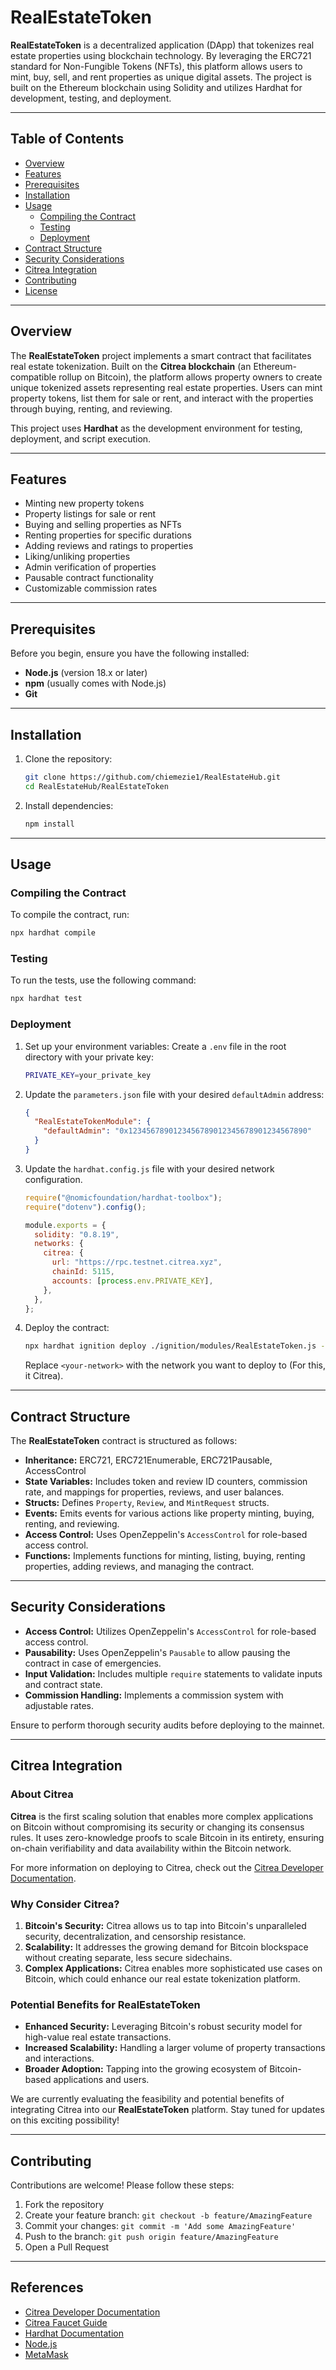 # RealEstateToken

**RealEstateToken** is a decentralized application (DApp) that tokenizes real estate properties using blockchain technology. By leveraging the ERC721 standard for Non-Fungible Tokens (NFTs), this platform allows users to mint, buy, sell, and rent properties as unique digital assets. The project is built on the Ethereum blockchain using Solidity and utilizes Hardhat for development, testing, and deployment.

---
## Table of Contents

- [Overview](#overview)
- [Features](#features)
- [Prerequisites](#prerequisites)
- [Installation](#installation)
- [Usage](#usage)
  - [Compiling the Contract](#compiling-the-contract)
  - [Testing](#testing)
  - [Deployment](#deployment)
- [Contract Structure](#contract-structure)
- [Security Considerations](#security-considerations)
- [Citrea Integration](#citrea-integration)
- [Contributing](#contributing)
- [License](#license)
---

## Overview

The **RealEstateToken** project implements a smart contract that facilitates real estate tokenization. Built on the **Citrea blockchain** (an Ethereum-compatible rollup on Bitcoin), the platform allows property owners to create unique tokenized assets representing real estate properties. Users can mint property tokens, list them for sale or rent, and interact with the properties through buying, renting, and reviewing.

This project uses **Hardhat** as the development environment for testing, deployment, and script execution.

---

## Features

- Minting new property tokens
- Property listings for sale or rent
- Buying and selling properties as NFTs
- Renting properties for specific durations
- Adding reviews and ratings to properties
- Liking/unliking properties
- Admin verification of properties
- Pausable contract functionality
- Customizable commission rates

---

## Prerequisites

Before you begin, ensure you have the following installed:

- **Node.js** (version 18.x or later)
- **npm** (usually comes with Node.js)
- **Git**

---

## Installation

1. Clone the repository:
    
    ```bash
    git clone https://github.com/chiemezie1/RealEstateHub.git
    cd RealEstateHub/RealEstateToken
    ```
    
2. Install dependencies:
    
    ```bash
    npm install
    ```
    

---

## Usage

### Compiling the Contract

To compile the contract, run:

```bash
npx hardhat compile
```

### Testing

To run the tests, use the following command:

```bash
npx hardhat test
```

### Deployment

1. Set up your environment variables:
Create a `.env` file in the root directory with your private key:
    
    ```bash
    PRIVATE_KEY=your_private_key
    ```
    
2. Update the `parameters.json` file with your desired `defaultAdmin` address:
    
    ```json
    {
      "RealEstateTokenModule": {
        "defaultAdmin": "0x1234567890123456789012345678901234567890"
      }
    }
    ```
    
3. Update the `hardhat.config.js` file with your desired network configuration.
    
    ```jsx
    require("@nomicfoundation/hardhat-toolbox");
    require("dotenv").config();
    
    module.exports = {
      solidity: "0.8.19",
      networks: {
        citrea: {
          url: "https://rpc.testnet.citrea.xyz",
          chainId: 5115,
          accounts: [process.env.PRIVATE_KEY],
        },
      },
    };
    ```
    
4. Deploy the contract:
    
    ```bash
    npx hardhat ignition deploy ./ignition/modules/RealEstateToken.js --network citrea --parameters ./ignition/parameters.json
    ```
    
    Replace `<your-network>` with the network you want to deploy to (For this, it Citrea).
    

---

## Contract Structure

The **RealEstateToken** contract is structured as follows:

- **Inheritance:** ERC721, ERC721Enumerable, ERC721Pausable, AccessControl
- **State Variables:** Includes token and review ID counters, commission rate, and mappings for properties, reviews, and user balances.
- **Structs:** Defines `Property`, `Review`, and `MintRequest` structs.
- **Events:** Emits events for various actions like property minting, buying, renting, and reviewing.
- **Access Control:** Uses OpenZeppelin's `AccessControl` for role-based access control.
- **Functions:** Implements functions for minting, listing, buying, renting properties, adding reviews, and managing the contract.

---

## Security Considerations

- **Access Control:** Utilizes OpenZeppelin's `AccessControl` for role-based access control.
- **Pausability:** Uses OpenZeppelin's `Pausable` to allow pausing the contract in case of emergencies.
- **Input Validation:** Includes multiple `require` statements to validate inputs and contract state.
- **Commission Handling:** Implements a commission system with adjustable rates.

Ensure to perform thorough security audits before deploying to the mainnet.

---

## Citrea Integration

### About Citrea

**Citrea** is the first scaling solution that enables more complex applications on Bitcoin without compromising its security or changing its consensus rules. It uses zero-knowledge proofs to scale Bitcoin in its entirety, ensuring on-chain verifiability and data availability within the Bitcoin network.

For more information on deploying to Citrea, check out the [Citrea Developer Documentation](https://docs.citrea.xyz/developer-documentation/developer-documentation).

### Why Consider Citrea?

1. **Bitcoin's Security:** Citrea allows us to tap into Bitcoin's unparalleled security, decentralization, and censorship resistance.
2. **Scalability:** It addresses the growing demand for Bitcoin blockspace without creating separate, less secure sidechains.
3. **Complex Applications:** Citrea enables more sophisticated use cases on Bitcoin, which could enhance our real estate tokenization platform.

### Potential Benefits for RealEstateToken

- **Enhanced Security:** Leveraging Bitcoin's robust security model for high-value real estate transactions.
- **Increased Scalability:** Handling a larger volume of property transactions and interactions.
- **Broader Adoption:** Tapping into the growing ecosystem of Bitcoin-based applications and users.

We are currently evaluating the feasibility and potential benefits of integrating Citrea into our **RealEstateToken** platform. Stay tuned for updates on this exciting possibility!

---

## Contributing

Contributions are welcome! Please follow these steps:

1. Fork the repository
2. Create your feature branch: `git checkout -b feature/AmazingFeature`
3. Commit your changes: `git commit -m 'Add some AmazingFeature'`
4. Push to the branch: `git push origin feature/AmazingFeature`
5. Open a Pull Request

---

## References

- [Citrea Developer Documentation](https://docs.citrea.xyz/developer-documentation/developer-documentation)
- [Citrea Faucet Guide](https://docs.citrea.xyz/user-guide/how-to-use-faucet)
- [Hardhat Documentation](https://hardhat.org/docs)
- [Node.js](https://nodejs.org/en)
- [MetaMask](https://metamask.io/)
